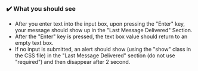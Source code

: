 ### :heavy_check_mark: What you should see
- After you enter text into the input box, upon pressing the "Enter" key, your message should show up in the "Last Message Delivered" Section.
- After the "Enter" key is pressed, the text box value should return to an empty text box.
- If no input is submitted, an alert should show (using the "show" class in the CSS file) in the "Last Message Delivered" section (do not use "required") and then disappear after 2 second.
